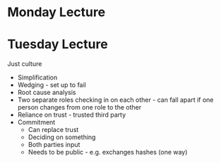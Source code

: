 # Monday Lecture



# Tuesday Lecture

Just culture

- Simplification
- Wedging - set up to fail
- Root cause analysis
- Two separate roles checking in on each other - can fall apart if one person changes from one role to the other
- Reliance on trust - trusted third party
- Commitment
  - Can replace trust
  - Deciding on something
  - Both parties input
  - Needs to be public - e.g. exchanges hashes (one way)



